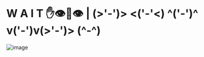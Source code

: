 
#   W A I T ✋👁👄👁 | (>'-')> <('-'<) ^('-')^ v('-')v(>'-')> (^-^)

![image](https://github.com/user-attachments/assets/5a55bd5c-c16d-4fb2-b012-4053c1607bae)
